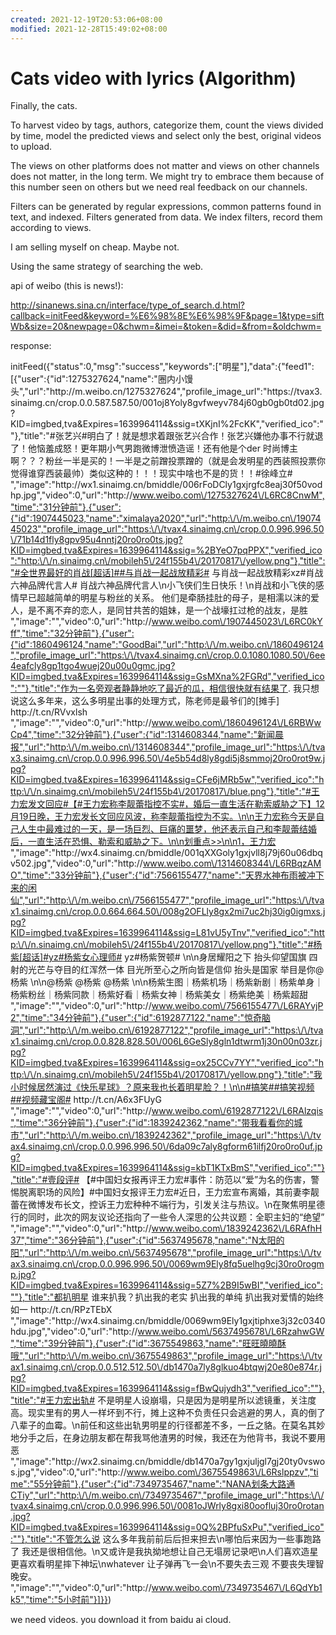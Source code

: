 ```yaml
---
created: 2021-12-19T20:53:06+08:00
modified: 2021-12-28T15:49:02+08:00
---
```


# Cats video with lyrics (Algorithm)

Finally, the cats.

To harvest video by tags, authors, categorize them, count the views divided by time, model the predicted views and select only the best, original videos to upload.

The views on other platforms does not matter and views on other channels does not matter, in the long term. We might try to embrace them because of this number seen on others but we need real feedback on our channels.

Filters can be generated by regular expressions, common patterns found in text, and indexed. Filters generated from data. We index filters, record them according to views.

I am selling myself on cheap. Maybe not.

Using the same strategy of searching the web.

api of weibo (this is news!):

http://sinanews.sina.cn/interface/type_of_search.d.html?callback=initFeed&keyword=%E6%98%8E%E6%98%9F&page=1&type=siftWb&size=20&newpage=0&chwm=&imei=&token=&did=&from=&oldchwm=

response:

initFeed({"status":0,"msg":"success","keywords":["明星"],"data":{"feed1":[{"user":{"id":1275327624,"name":"圈内小馒头","url":"http:\/\/m.weibo.cn\/1275327624","profile_image_url":"https:\/\/tvax3.sinaimg.cn\/crop.0.0.587.587.50\/001oj8Yoly8gvfweyv784j60gb0gb0td02.jpg?KID=imgbed,tva&Expires=1639964114&ssig=tXKjnI%2FcKK","verified_ico":""},"title":"#张艺兴#明白了！就是想求着跟张艺兴合作！张艺兴嫌他办事不行就退了！他恼羞成怒！更年期小气男跑微博泄愤造谣！还有他是个der 时尚博主啊？？？粉丝一半是买的！一半是之前蹭投票蹭的（就是会发明星的西装照投票你觉得谁穿西装最帅）类似这种的！！！现实中啥也不是的货！！#徐峰立# ​","image":"http:\/\/wx1.sinaimg.cn\/bmiddle\/006rFoDCly1gxjrgfc8eaj30f50vodhp.jpg","video":0,"url":"http:\/\/www.weibo.com\/1275327624\/L6RC8CnwM","time":"31分钟前"},{"user":{"id":1907445023,"name":"ximalaya2020","url":"http:\/\/m.weibo.cn\/1907445023","profile_image_url":"https:\/\/tvax4.sinaimg.cn\/crop.0.0.996.996.50\/71b14d1fly8gpv95u4nntj20ro0ro0ts.jpg?KID=imgbed,tva&Expires=1639964114&ssig=%2BYeO7pqPPX","verified_ico":"http:\/\/n.sinaimg.cn\/mobileh5\/24f155b4\/20170817\/yellow.png"},"title":"#全世界最好的肖战[超话]##与肖战一起战放精彩# 与肖战一起战放精彩xz#肖战六神品牌代言人# 肖战六神品牌代言人\n小飞侠们生日快乐！\n肖战和小飞侠的感情早已超越简单的明星与粉丝的关系。 他们是牵肠挂肚的母子，是相濡以沫的爱人，是不离不弃的恋人，是同甘共苦的姐妹，是一个战壕扛过枪的战友，是胜 ​","image":"","video":0,"url":"http:\/\/www.weibo.com\/1907445023\/L6RC0kYff","time":"32分钟前"},{"user":{"id":1860496124,"name":"GoodBai","url":"http:\/\/m.weibo.cn\/1860496124","profile_image_url":"https:\/\/tvax4.sinaimg.cn\/crop.0.0.1080.1080.50\/6ee4eafcly8gp1tgo4wuej20u00u0gmc.jpg?KID=imgbed,tva&Expires=1639964114&ssig=GsMXna%2FGRd","verified_ico":""},"title":"作为一名旁观者静静地吃了最近的瓜，相信很快就有结果了. 我只想说这么多年来，这么多明星出事的处理方式，陈老师是最爷们的[摊手] http:\/\/t.cn\/RVvxlsh ​","image":"","video":0,"url":"http:\/\/www.weibo.com\/1860496124\/L6RBWwCp4","time":"32分钟前"},{"user":{"id":1314608344,"name":"新闻晨报","url":"http:\/\/m.weibo.cn\/1314608344","profile_image_url":"https:\/\/tvax3.sinaimg.cn\/crop.0.0.996.996.50\/4e5b54d8ly8gdi5j8smmoj20ro0rot9w.jpg?KID=imgbed,tva&Expires=1639964114&ssig=CFe6jMRb5w","verified_ico":"http:\/\/n.sinaimg.cn\/mobileh5\/24f155b4\/20170817\/blue.png"},"title":"#王力宏发文回应#【#王力宏称李靓蕾指控不实#，婚后一直生活在勒索威胁之下】12月19日晚，王力宏发长文回应风波，称李靓蕾指控为不实。\n\n​​​​王力宏称今天是自己人生中最难过的一天，是一场巨烈、巨痛的噩梦，他还表示自己和李靓蕾结婚后，一直生活在恐惧、勒索和威胁之下。\n\n划重点>>\n\n1，王力宏 ​","image":"http:\/\/wx4.sinaimg.cn\/bmiddle\/001qXXGoly1gxjvll8j79j60u06dbqv502.jpg","video":0,"url":"http:\/\/www.weibo.com\/1314608344\/L6RBqzAMO","time":"33分钟前"},{"user":{"id":7566155477,"name":"天界水神布雨被冲下来的闲仙","url":"http:\/\/m.weibo.cn\/7566155477","profile_image_url":"https:\/\/tvax1.sinaimg.cn\/crop.0.0.664.664.50\/008g2OFLly8gx2mi7uc2hj30ig0igmxs.jpg?KID=imgbed,tva&Expires=1639964114&ssig=L81vU5yTnv","verified_ico":"http:\/\/n.sinaimg.cn\/mobileh5\/24f155b4\/20170817\/yellow.png"},"title":"#杨紫[超话]#yz#杨紫女心理师# yz#杨紫贺顿# \n\n身居耀阳之下 抬头仰望国旗 四射的光芒与夺目的红浑然一体 目光所至心之所向皆是信仰 抬头是国家 举目是你@杨紫 \n\n@杨紫 @杨紫 @杨紫 \n\n杨紫生图｜杨紫机场｜杨紫新剧｜杨紫单身｜杨紫粉丝｜杨紫同款｜杨紫好看｜杨紫女神｜杨紫美女｜杨紫绝美｜杨紫超甜 ​","image":"","video":0,"url":"http:\/\/www.weibo.com\/7566155477\/L6RAYvjP2","time":"34分钟前"},{"user":{"id":6192877122,"name":"惊奇脑洞","url":"http:\/\/m.weibo.cn\/6192877122","profile_image_url":"https:\/\/tvax1.sinaimg.cn\/crop.0.0.828.828.50\/006L6GeSly8gln1dtwrm1j30n00n03zr.jpg?KID=imgbed,tva&Expires=1639964114&ssig=ox25CCv7YY","verified_ico":"http:\/\/n.sinaimg.cn\/mobileh5\/24f155b4\/20170817\/yellow.png"},"title":"我小时候居然演过《快乐星球》？原来我也长着明星脸？！\n\n#搞笑##搞笑视频##视频藏宝阁#  http:\/\/t.cn\/A6x3FUyG ​","image":"","video":0,"url":"http:\/\/www.weibo.com\/6192877122\/L6RAlzqis","time":"36分钟前"},{"user":{"id":1839242362,"name":"带我看看你的城市","url":"http:\/\/m.weibo.cn\/1839242362","profile_image_url":"https:\/\/tvax4.sinaimg.cn\/crop.0.0.996.996.50\/6da09c7aly8gform61ilfj20ro0ro0uf.jpg?KID=imgbed,tva&Expires=1639964114&ssig=kbT1KTxBmS","verified_ico":""},"title":"#壹段评# 【#中国妇女报再评王力宏#事件：防范以“爱”为名的伤害，警惕脱离职场的风险】#中国妇女报评王力宏#近日，王力宏宣布离婚，其前妻李靓蕾在微博发布长文，控诉王力宏种种不端行为，引发关注与热议。\n在聚焦明星德行的同时，此次的网友议论还指向了一些令人深思的公共议题：全职主妇的“绝望” ​","image":"","video":0,"url":"http:\/\/www.weibo.com\/1839242362\/L6RAfhH37","time":"36分钟前"},{"user":{"id":5637495678,"name":"N太阳的阳","url":"http:\/\/m.weibo.cn\/5637495678","profile_image_url":"https:\/\/tvax3.sinaimg.cn\/crop.0.0.996.996.50\/0069wm9Ely8fq5uelhg9cj30ro0rogmp.jpg?KID=imgbed,tva&Expires=1639964114&ssig=5Z7%2B9I5wBI","verified_ico":""},"title":"都扒明星 谁来扒我？扒出我的老实 扒出我的单纯 扒出我对爱情的始终如一 http:\/\/t.cn\/RPzTEbX ​","image":"http:\/\/wx4.sinaimg.cn\/bmiddle\/0069wm9Ely1gxjtiphxe3j32c0340hdu.jpg","video":0,"url":"http:\/\/www.weibo.com\/5637495678\/L6RzahwGW","time":"39分钟前"},{"user":{"id":3675549863,"name":"旺旺曉曉酥哦","url":"http:\/\/m.weibo.cn\/3675549863","profile_image_url":"https:\/\/tvax1.sinaimg.cn\/crop.0.0.512.512.50\/db1470a7ly8glkuo4btqwj20e80e874r.jpg?KID=imgbed,tva&Expires=1639964114&ssig=fBwQujydh3","verified_ico":""},"title":"#王力宏出轨# 不是明星人设崩塌，只是因为是明星所以滤镜重，关注度高。现实里有的男人一样坏到不行，摊上这种不负责任只会逃避的男人，真的倒了八辈子的血霉。\n前任和这些出轨男明星的行径都差不多，一丘之貉。在莫名其妙地分手之后，在身边朋友都在帮我骂他渣男的时候，我还在为他背书，我说不要用恶 ​","image":"http:\/\/wx2.sinaimg.cn\/bmiddle\/db1470a7gy1gxjuljgl7gj20ty0vswos.jpg","video":0,"url":"http:\/\/www.weibo.com\/3675549863\/L6Rslppzv","time":"55分钟前"},{"user":{"id":7349735467,"name":"NANA划条大路通CTiy","url":"http:\/\/m.weibo.cn\/7349735467","profile_image_url":"https:\/\/tvax4.sinaimg.cn\/crop.0.0.996.996.50\/0081oJWrly8gxi80oofluj30ro0rotan.jpg?KID=imgbed,tva&Expires=1639964114&ssig=0Q%2BPfuSxPu","verified_ico":""},"title":"不管怎么说 这么多年我前前后后担来担去\n哪怕后来因为一些事跑路了 我还是很相信他。\n又或许是我执拗地想让自己无塌房记录吧\n人们喜欢造星 更喜欢看明星摔下神坛\nwhatever 让子弹再飞一会\n不要失去三观 不要丧失理智 晚安。 ​","image":"","video":0,"url":"http:\/\/www.weibo.com\/7349735467\/L6QdYb1k5","time":"5小时前"}]}})

we need videos. you download it from baidu ai cloud.
